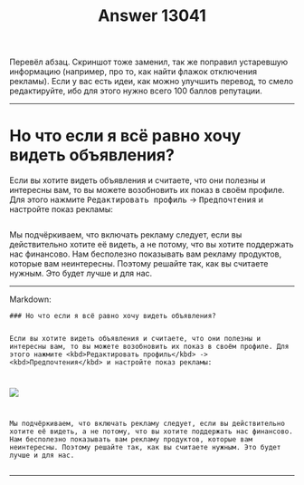 ﻿---
title: "Answer 13041"
se.owner.user_id: 532877
se.owner.display_name: "Зонтик"
se.owner.link: "https://ru.meta.stackoverflow.com/users/532877/%d0%97%d0%be%d0%bd%d1%82%d0%b8%d0%ba"
se.answer_id: 13041
se.question_id: 7761
se.post_type: answer
se.is_accepted: False
---
<p>Перевёл абзац. Скриншот тоже заменил, так же поправил устаревшую информацию (например, про то, как найти флажок отключения рекламы). Если у вас есть идеи, как можно улучшить перевод, то смело редактируйте, ибо для этого нужно всего 100 баллов репутации.</p>
<hr />
<h1>Но что если я всё равно хочу видеть объявления?</h1>
<p>Если вы хотите видеть объявления и считаете, что они полезны и интересны вам,  то вы можете возобновить их показ в своём профиле. Для этого нажмите <kbd>Редактировать профиль</kbd> -&gt; <kbd>Предпочтения</kbd> и настройте показ рекламы:</p>
<p><img src="https://i.stack.imgur.com/2AaNU.png" alt="" /></p>
<p>Мы подчёркиваем, что включать рекламу следует, если вы действительно хотите её видеть, а не потому, что вы хотите поддержать нас финансово.
Нам бесполезно показывать вам рекламу продуктов, которые вам неинтересны. Поэтому решайте так, как вы считаете нужным. Это будет лучше и для нас.</p>
<hr />
<p>Markdown:</p>
<pre><code>### Но что если я всё равно хочу видеть объявления? 

Если вы хотите видеть объявления и считаете, что они полезны и интересны вам,  то вы можете возобновить их показ в своём профиле. Для этого нажмите &lt;kbd&gt;Редактировать профиль&lt;/kbd&gt; -&gt; &lt;kbd&gt;Предпочтения&lt;/kbd&gt; и настройте показ рекламы: 

![](https://i.stack.imgur.com/2AaNU.png)

Мы подчёркиваем, что включать рекламу следует, если вы действительно хотите её видеть, а не потому, что вы хотите поддержать нас финансово.
Нам бесполезно показывать вам рекламу продуктов, которые вам неинтересны. Поэтому решайте так, как вы считаете нужным. Это будет лучше и для нас.
</code></pre>
<hr />
